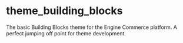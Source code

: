 # theme_building_blocks
The basic Building Blocks theme for the Engine Commerce platform. A perfect jumping off point for theme development.
